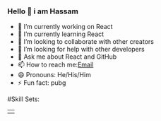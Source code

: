 ### Hello 👋 i am Hassam



- 🔭 I’m currently working on React
- 🌱 I’m currently learning React
- 👯 I’m looking to collaborate with other creators 
- 🤔 I’m looking for help with other developers
- 💬 Ask me about React and GitHub
- 📫 How to reach me:[Email](hassamahamd310@gmail.com)
- 😄 Pronouns: He/His/Him
- ⚡ Fun fact: pubg

#Skill Sets:

<table>
  <tr>
    <td>
      <img src=" />
    </td>
  </tr>
</table>
